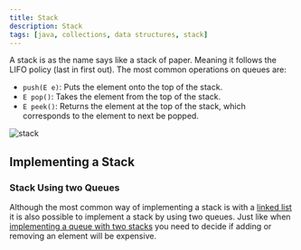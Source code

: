 ```yaml
---
title: Stack
description: Stack
tags: [java, collections, data structures, stack]
---
```


A stack is as the name says like a stack of paper. Meaning it follows the LIFO policy (last in first out). The most common operations on queues are:

- `push(E e)`: Puts the element onto the top of the stack.
- `E pop()`: Takes the element from the top of the stack.
- `E peek()`: Returns the element at the top of the stack, which corresponds to the element to next be popped.

![stack](/img/programming/stack.png)

## Implementing a Stack

### Stack Using two Queues

Although the most common way of implementing a stack is with a [linked list](./linkedList) it is also possible to implement a stack by using two queues. Just like when [implementing a queue with two stacks](./queue#queue-using-two-stacks) you need to decide if adding or removing an element will be expensive.
